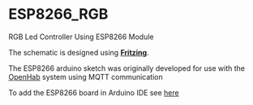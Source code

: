 # ESP8266_RGB
RGB Led Controller Using ESP8266 Module

The schematic is designed using **[Fritzing](http://fritzing.org/home/)**.

The ESP8266 arduino sketch was originally developed for use with the [OpenHab](https://www.openhab.org/) system using MQTT communication

To add the ESP8266 board in Arduino IDE see [here](http://randomnerdtutorials.com/how-to-install-esp8266-board-arduino-ide/)
